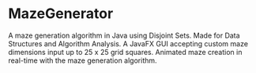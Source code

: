 # MazeGenerator
A maze generation algorithm in Java using Disjoint Sets. Made for Data Structures and Algorithm Analysis.
A JavaFX GUI accepting custom maze dimensions input up to 25 x 25 grid squares.
Animated maze creation in real-time with the maze generation algorithm.
